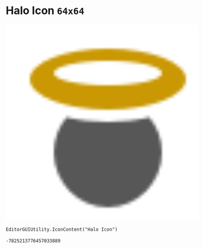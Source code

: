 # Halo Icon `64x64`
<img src="/img/Halo%20Icon.png" width=512 height=512>

``` CSharp
EditorGUIUtility.IconContent("Halo Icon")
```
```
-7825213776457033889
```
